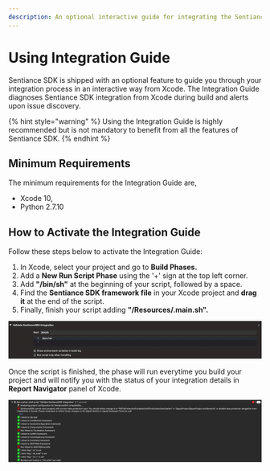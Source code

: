 ```yaml
---
description: An optional interactive guide for integrating the Sentiance SDK
---
```


# Using Integration Guide

Sentiance SDK is shipped with an optional feature to guide you through your integration process in an interactive way from Xcode. The Integration Guide diagnoses Sentiance SDK integration from Xcode during build and alerts upon issue discovery.

{% hint style="warning" %}
 Using the Integration Guide is highly recommended but is not mandatory to benefit from all the features of Sentiance SDK.
{% endhint %}

## Minimum Requirements

The minimum requirements for the Integration Guide are,

* Xcode 10,
* Python 2.7.10

## How to Activate the Integration Guide

Follow these steps below to activate the Integration Guide:

1. In Xcode, select your project and go to **Build Phases.**
2. Add a **New Run Script Phase** using the '+' sign at the top left corner.
3. Add **"/bin/sh"** at the beginning of your script, followed by a space.
4. Find the **Sentiance SDK framework file** in your Xcode project and **drag it** at the end of the script.
5. Finally, finish your script adding **"/Resources/.main.sh".**

![](../../../../.gitbook/assets/ezgif.com-crop-4.gif)



Once the script is finished, the phase will run everytime you build your project and will notify you with the status of your integration details in **Report Navigator** panel of Xcode.

![Make sure all validation steps are shown with checkmark.](../../../../.gitbook/assets/screen-shot-2019-07-29-at-2.23.30-pm.png)





